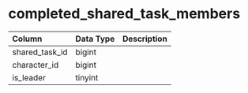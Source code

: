 # completed_shared_task_members

| Column | Data Type | Description |
| :--- | :--- | :--- |
| shared_task_id | bigint |  |
| character_id | bigint |  |
| is_leader | tinyint |  |

